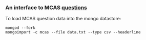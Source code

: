 ### An interface to MCAS [questions](https://github.com/ajschumacher/MCAS_math_mult)

To load MCAS question data into the mongo datastore:

    mongod --fork
    mongoimport -c mcas --file data.txt --type csv --headerline
